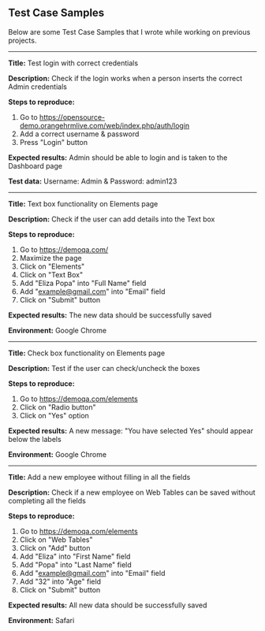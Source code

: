 ## Test Case Samples

Below are some Test Case Samples that I wrote while working on previous projects.


------------------------------

**Title:** Test login with correct credentials

**Description:** 
Check if the login works when a person inserts the correct Admin credentials

**Steps to reproduce:**

1. Go to https://opensource-demo.orangehrmlive.com/web/index.php/auth/login
2. Add a correct username & password
3. Press "Login" button

**Expected results:** 
Admin should be able to login and is taken to the Dashboard page

**Test data:** 
Username: Admin & Password: admin123

------------------------------

**Title:** 
Text box functionality on Elements page

**Description:** 
Check if the user can add details into the Text box

**Steps to reproduce:**

1. Go to https://demoqa.com/
2. Maximize the page
3. Click on "Elements"
4. Click on "Text Box"
5. Add "Eliza Popa" into "Full Name" field
6. Add "example@gmail.com" into "Email" field
7. Click on "Submit" button

**Expected results:** 
The new data should be successfully saved

**Environment:** 
Google Chrome

------------------------------

**Title:** 
Check box functionality on Elements page

**Description:** 
Test if the user can check/uncheck the boxes 

**Steps to reproduce:**

1. Go to https://demoqa.com/elements
2. Click on "Radio button"
3. Click on "Yes" option

**Expected results:** 
A new message: "You have selected Yes" should appear below the labels

**Environment:** 
Google Chrome

------------------------------

**Title:**
Add a new employee without filling in all the fields

**Description:** 
Check if a new employee on Web Tables can be saved without completing all the fields

**Steps to reproduce:**

1. Go to https://demoqa.com/elements
2. Click on "Web Tables"
3. Click on "Add" button
4. Add "Eliza" into "First Name" field
5. Add "Popa" into "Last Name" field
6. Add "example@gmail.com" into "Email" field
7. Add "32" into "Age" field
8. Click on "Submit" button

**Expected results:** 
All new data should be successfully saved 

**Environment:** 
Safari

